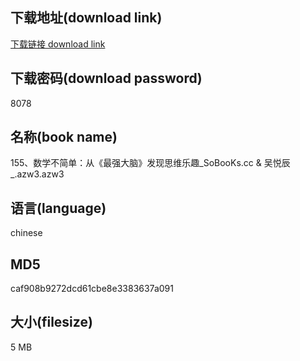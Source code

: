 ## 下载地址(download link)
[下载链接 download link](https://voluble-croquembouche-d321dc.netlify.app/?s=155%E3%80%81%E6%95%B0%E5%AD%A6%E4%B8%8D%E7%AE%80%E5%8D%95%EF%BC%9A%E4%BB%8E%E3%80%8A%E6%9C%80%E5%BC%BA%E5%A4%A7%E8%84%91%E3%80%8B%E5%8F%91%E7%8E%B0%E6%80%9D%E7%BB%B4%E4%B9%90%E8%B6%A3_SoBooKs.cc+%26+%E5%90%B4%E6%82%A6%E8%BE%B0_.azw3)

## 下载密码(download password)
8078

## 名称(book name)
155、数学不简单：从《最强大脑》发现思维乐趣_SoBooKs.cc & 吴悦辰_.azw3.azw3

## 语言(language)
chinese

## MD5
caf908b9272dcd61cbe8e3383637a091

## 大小(filesize)
5 MB
